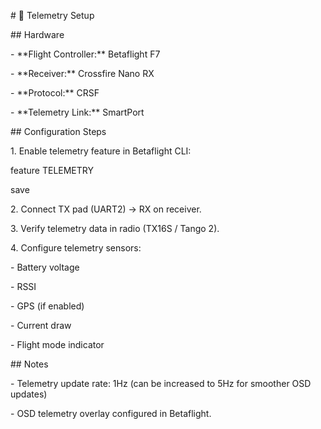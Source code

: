 \# 📡 Telemetry Setup



\## Hardware

\- \*\*Flight Controller:\*\* Betaflight F7

\- \*\*Receiver:\*\* Crossfire Nano RX

\- \*\*Protocol:\*\* CRSF

\- \*\*Telemetry Link:\*\* SmartPort



\## Configuration Steps

1\. Enable telemetry feature in Betaflight CLI:

feature TELEMETRY

save

2\. Connect TX pad (UART2) → RX on receiver.

3\. Verify telemetry data in radio (TX16S / Tango 2).

4\. Configure telemetry sensors:

\- Battery voltage

\- RSSI

\- GPS (if enabled)

\- Current draw

\- Flight mode indicator



\## Notes

\- Telemetry update rate: 1Hz (can be increased to 5Hz for smoother OSD updates)

\- OSD telemetry overlay configured in Betaflight.



